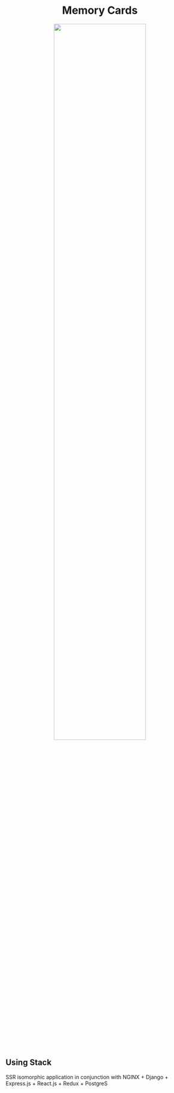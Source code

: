 <h1 align="center">Memory Cards</h1>
<p align="center">
  <img src="./readme_assets/cards.gif" width="70%">
</p>

Using Stack
-----------
SSR isomorphic application in conjunction with NGINX + Django + Express.js + React.js + Redux + PostgreS


